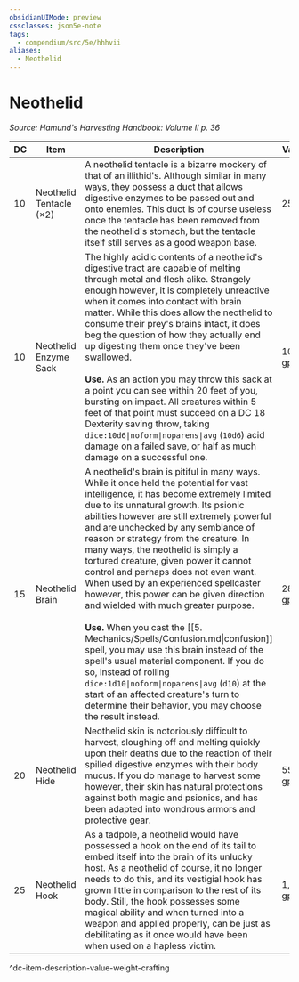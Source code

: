 ```yaml
---
obsidianUIMode: preview
cssclasses: json5e-note
tags:
  - compendium/src/5e/hhhvii
aliases:
  - Neothelid
---
```

# Neothelid
*Source: Hamund's Harvesting Handbook: Volume II p. 36* 

| DC | Item | Description | Value | Weight | Crafting |
|----|------|-------------|-------|--------|----------|
| 10 | Neothelid Tentacle (×2) | A neothelid tentacle is a bizarre mockery of that of an illithid's. Although similar in many ways, they possess a duct that allows digestive enzymes to be passed out and onto enemies. This duct is of course useless once the tentacle has been removed from the neothelid's stomach, but the tentacle itself still serves as a good weapon base. | 25 gp | 20 lb | [[5. Mechanics/Items/2 Weapon.md\|+2 Whip]] |
| 10 | Neothelid Enzyme Sack | The highly acidic contents of a neothelid's digestive tract are capable of melting through metal and flesh alike. Strangely enough however, it is completely unreactive when it comes into contact with brain matter. While this does allow the neothelid to consume their prey's brains intact, it does beg the question of how they actually end up digesting them once they've been swallowed.<br /><br />**Use.** As an action you may throw this sack at a point you can see within 20 feet of you, bursting on impact. All creatures within 5 feet of that point must succeed on a DC 18 Dexterity saving throw, taking `dice:10d6\|noform\|noparens\|avg` (`10d6`) acid damage on a failed save, or half as much damage on a successful one. | 100 gp | 12 lb | — |
| 15 | Neothelid Brain | A neothelid's brain is pitiful in many ways. While it once held the potential for vast intelligence, it has become extremely limited due to its unnatural growth. Its psionic abilities however are still extremely powerful and are unchecked by any semblance of reason or strategy from the creature. In many ways, the neothelid is simply a tortured creature, given power it cannot control and perhaps does not even want. When used by an experienced spellcaster however, this power can be given direction and wielded with much greater purpose.<br /><br />**Use.** When you cast the [[5. Mechanics/Spells/Confusion.md\|confusion]] spell, you may use this brain instead of the spell's usual material component. If you do so, instead of rolling `dice:1d10\|noform\|noparens\|avg` (`d10`) at the start of an affected creature's turn to determine their behavior, you may choose the result instead. | 285 gp | 18 lb | — |
| 20 | Neothelid Hide | Neothelid skin is notoriously difficult to harvest, sloughing off and melting quickly upon their deaths due to the reaction of their spilled digestive enzymes with their body mucus. If you do manage to harvest some however, their skin has natural protections against both magic and psionics, and has been adapted into wondrous armors and protective gear. | 555 gp | 30 lb | [[5. Mechanics/Items/Doublet Of Psionic Protection (HHHVII).md\|Doublet of Psionic Protection]] |
| 25 | Neothelid Hook | As a tadpole, a neothelid would have possessed a hook on the end of its tail to embed itself into the brain of its unlucky host. As a neothelid of course, it no longer needs to do this, and its vestigial hook has grown little in comparison to the rest of its body. Still, the hook possesses some magical ability and when turned into a weapon and applied properly, can be just as debilitating as it once would have been when used on a hapless victim. | 1,750 gp | 18 lb | Mind Hook |
^dc-item-description-value-weight-crafting
